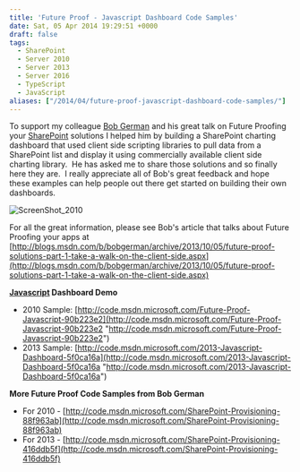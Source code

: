 ```yaml
---
title: 'Future Proof - Javascript Dashboard Code Samples'
date: Sat, 05 Apr 2014 19:29:51 +0000
draft: false
tags: 
  - SharePoint
  - Server 2010
  - Server 2013
  - Server 2016
  - TypeScript
  - JavaScript
aliases: ["/2014/04/future-proof-javascript-dashboard-code-samples/"]
---
```


To support my colleague [Bob German](http://blogs.msdn.com/b/bobgerman/ "Bob German") and his great talk on Future Proofing your [SharePoint](http://sharepoint.microsoft.com "Microsoft SharePoint") solutions I helped him by building a SharePoint charting dashboard that used client side scripting libraries to pull data from a SharePoint list and display it using commercially available client side charting library.  He has asked me to share those solutions and so finally here they are.  I really appreciate all of Bob's great feedback and hope these examples can help people out there get started on building their own dashboards.

![ScreenShot_2010](screenshot_2010.png")

For all the great information, please see Bob's article that talks about Future Proofing your apps at [http://blogs.msdn.com/b/bobgerman/archive/2013/10/05/future-proof-solutions-part-1-take-a-walk-on-the-client-side.aspx](http://blogs.msdn.com/b/bobgerman/archive/2013/10/05/future-proof-solutions-part-1-take-a-walk-on-the-client-side.aspx)

**[Javascript](http://en.wikipedia.org/wiki/JavaScript "JavaScript") Dashboard Demo**

* 2010 Sample: [http://code.msdn.microsoft.com/Future-Proof-Javascript-90b223e2](http://code.msdn.microsoft.com/Future-Proof-Javascript-90b223e2 "http://code.msdn.microsoft.com/Future-Proof-Javascript-90b223e2")
* 2013 Sample: [http://code.msdn.microsoft.com/2013-Javascript-Dashboard-5f0ca16a](http://code.msdn.microsoft.com/2013-Javascript-Dashboard-5f0ca16a "http://code.msdn.microsoft.com/2013-Javascript-Dashboard-5f0ca16a")

**More Future Proof Code Samples from Bob German**

* For 2010 - [http://code.msdn.microsoft.com/SharePoint-Provisioning-88f963ab](http://code.msdn.microsoft.com/SharePoint-Provisioning-88f963ab)
* For 2013 - [http://code.msdn.microsoft.com/SharePoint-Provisioning-416ddb5f](http://code.msdn.microsoft.com/SharePoint-Provisioning-416ddb5f)
